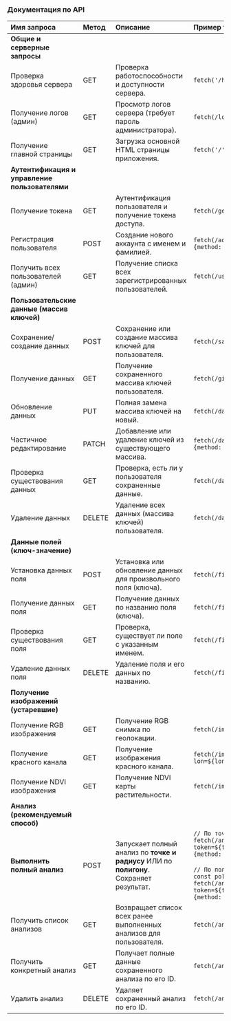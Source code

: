 
### Документация по API

| Имя запроса | Метод | Описание | Пример fetch запроса |
| :--- | :--- | :--- | :--- |
| **Общие и серверные запросы** |
| Проверка здоровья сервера | GET | Проверка работоспособности и доступности сервера. | `fetch('/health')` |
| Получение логов (админ) | GET | Просмотр логов сервера (требует пароль администратора). | `fetch(/log?password=${encodeURIComponent(password)})` |
| Получение главной страницы | GET | Загрузка основной HTML страницы приложения. | `fetch('/')` |
| **Аутентификация и управление пользователями** |
| Получение токена | GET | Аутентификация пользователя и получение токена доступа. | `fetch(/get_token?login=${encodeURIComponent(login)}&password=${encodeURIComponent(password)})` |
| Регистрация пользователя | POST | Создание нового аккаунта с именем и фамилией. | `fetch(/add_user?login=${login}&password=${password}&first_name=${fname}&last_name=${lname}, {method: 'POST'})` |
| Получить всех пользователей (админ) | GET | Получение списка всех зарегистрированных пользователей. | `fetch(/users/all?password=${encodeURIComponent(password)})` |
| **Пользовательские данные (массив ключей)** |
| Сохранение/создание данных | POST | Сохранение или создание массива ключей для пользователя. | `fetch(/savedata?token=${token}&key_array=${encodeURIComponent(keyArray)}, {method: 'POST'})` |
| Получение данных | GET | Получение сохраненного массива ключей пользователя. | `fetch(/givefield?token=${encodeURIComponent(token)})` |
| Обновление данных | PUT | Полная замена массива ключей на новый. | `fetch(/data/update?token=${token}&key_array=${newKeyArray}, {method: 'PUT'})` |
| Частичное редактирование | PATCH | Добавление или удаление ключей из существующего массива. | `fetch(/data/edit?token=${token}&keys_to_add=${keysToAdd}&keys_to_remove=${keysToRemove}, {method: 'PATCH'})` |
| Проверка существования данных | GET | Проверка, есть ли у пользователя сохраненные данные. | `fetch(/data/check?token=${token})` |
| Удаление данных | DELETE | Удаление всех данных (массива ключей) пользователя. | `fetch(/data/delete?token=${token}, {method: 'DELETE'})` |
| **Данные полей (ключ-значение)** |
| Установка данных поля | POST | Установка или обновление данных для произвольного поля (ключа). | `fetch(/field/set?field=${field}&data=${data}&token=${token}, {method: 'POST'})` |
| Получение данных поля | GET | Получение данных по названию поля (ключа). | `fetch(/field/get?field=${encodeURIComponent(field)})` |
| Проверка существования поля | GET | Проверка, существует ли поле с указанным именем. | `fetch(/field/check?field=${encodeURIComponent(field)})` |
| Удаление данных поля | DELETE | Удаление поля и его данных по названию. | `fetch(/field/delete?field=${field}&token=${token}, {method: 'DELETE'})` |
| **Получение изображений (устаревшие)** |
| Получение RGB изображения | GET | Получение RGB снимка по геолокации. | `fetch(/image/rgb?lon=${lon}&lat=${lat}&start_date=${start}&end_date=${end}&token=${token})` |
| Получение красного канала | GET | Получение изображения красного канала. | `fetch(/image/red-channel?lon=${lon}&lat=${lat}&start_date=${start}&end_date=${end}&token=${token})` |
| Получение NDVI изображения | GET | Получение NDVI карты растительности. | `fetch(/image/ndvi?lon=${lon}&lat=${lat}&start_date=${start}&end_date=${end}&token=${token})` |
| **Анализ (рекомендуемый способ)** |
| **Выполнить полный анализ** | POST | Запускает полный анализ по **точке и радиусу** ИЛИ по **полигону**. Сохраняет результат. | `// По точке и радиусу` <br> `fetch(/analysis/perform?token=${token}&start_date=${start}&end_date=${end}&lon=${lon}&lat=${lat}&radius_km=${radius}, {method: 'POST'})` <br><br> `// По полигону (координаты - JSON-строка)` <br> `const poly = JSON.stringify([[lon1, lat1], [lon2, lat2], ...]);` <br> `fetch(/analysis/perform?token=${token}&start_date=${start}&end_date=${end}&polygon_coords=${encodeURIComponent(poly)}, {method: 'POST'})` |
| Получить список анализов | GET | Возвращает список всех ранее выполненных анализов для пользователя. | `fetch(/analysis/list?token=${token})` |
| Получить конкретный анализ | GET | Получает полные данные сохраненного анализа по его ID. | `fetch(/analysis/${analysisId}?token=${token})` |
| Удалить анализ | DELETE | Удаляет сохраненный анализ по его ID. | `fetch(/analysis/${analysisId}?token=${token}, {method: 'DELETE'})` |